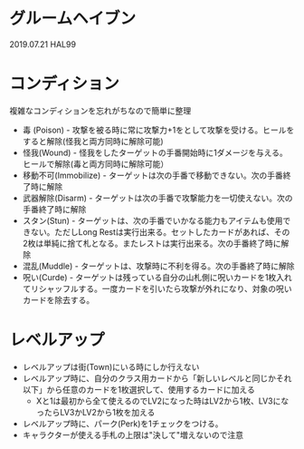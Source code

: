 # グルームヘイブン
2019.07.21 HAL99

# コンディション
複雑なコンディションを忘れがちなので簡単に整理

* 毒 (Poison) - 攻撃を被る時に常に攻撃力+1をとして攻撃を受ける。ヒールをすると解除(怪我と両方同時に解除可能)
* 怪我(Wound) - 怪我をしたターゲットの手番開始時に1ダメージを与える。ヒールで解除(毒と両方同時に解除可能）
* 移動不可(Immobilize) - ターゲットは次の手番で移動できない。次の手番終了時に解除
* 武器解除(Disarm) - ターゲットは次の手番で攻撃能力を一切使えない。次の手番終了時に解除
* スタン(Stun) - ターゲットは、次の手番でいかなる能力もアイテムも使用できない。ただしLong Restは実行出来る。セットしたカードがあれば、その2枚は単純に捨て札となる。またレストは実行出来る。次の手番終了時に解除
* 混乱(Muddle) - ターゲットは、攻撃時に不利を得る。次の手番終了時に解除
* 呪い(Curde) - ターゲットは残っている自分の山札側に呪いカードを1枚入れてリシャッフルする。一度カードを引いたら攻撃が外れになり、対象の呪いカードを除去する。

# レベルアップ
* レベルアップは街(Town)にいる時にしか行えない
* レベルアップ時に、自分のクラス用カードから「新しいレベルと同じかそれ以下」から任意のカードを1枚選択して、使用するカードに加える
  * Xと1は最初から全て使えるのでLV2になった時はLV2から1枚、LV3になったらLV3かLV2から1枚を加える
* レベルアップ時に、パーク(Perk)を1チェックをつける。
* キャラクターが使える手札の上限は"決して"増えないので注意

